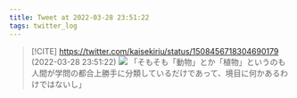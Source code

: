 ```yaml
---
title: Tweet at 2022-03-28 23:51:22
tags: twitter_log
---
```


> [!CITE] https://twitter.com/kaisekiriu/status/1508456718304690179 (2022-03-28 23:51:22)
> ![](https://twitter.com/kaisekiriu/status/1508456718304690179)
> 「そもそも「動物」とか「植物」というのも人間が学問の都合上勝手に分類しているだけであって、境目に何かあるわけではないし」
